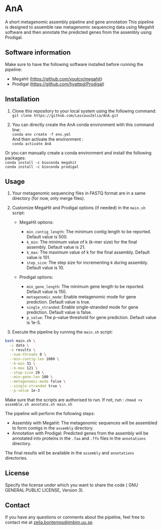 # AnA
A short metagenomic assembly pipeline and gene annotation
This pipeline is designed to assemble raw metagenomic sequencing data using Megahit software and then annotate the predicted genes from the assembly using Prodigal.  

## Software information
Make sure to have the following software installed before running the pipeline:
- Megahit (https://github.com/voutcn/megahit)
- Prodigal (https://github.com/hyattpd/Prodigal)

## Installation
1. Clone this repository to your local system using the following command:
   `git clone https://github.com/LascauxZelia/AnA.git`
   
2. You can directly create the AnA conda environment with this command line:  
`conda env create -f env.yml`  
And then activate the environment :  
`conda activate AnA`  

Or you can manually create a conda environment and install the following packages:  
`conda install -c bioconda megahit`  
`conda install -c bioconda prodigal`

## Usage
1. Your metagenomic sequencing files in FASTQ format are in a same directory (for now, only merge files).
2. Customize MegaHit and Prodigal options (if needed) in the `main.sh` script:

   - MegaHit options:
     - `min_contig_length`: The minimum contig length to be reported. Default value is 500.
     - `k_min`: The minimum value of k (k-mer size) for the final assembly. Default value is 21.
     - `k_max`: The maximum value of k for the final assembly. Default value is 101.
     - `step_size`: The step size for incrementing k during assembly. Default value is 10.

   - Prodigal options:
     - `min_gene_length`: The minimum gene length to be reported. Default value is 150.
     - `metagenomic_mode`: Enable metagenomic mode for gene prediction. Default value is true.
     - `single_stranded`: Enable single-stranded mode for gene prediction. Default value is false.
     - `p_value`: The p-value threshold for gene prediction. Default value is 1e-5.  
       
3. Execute the pipeline by running the `main.sh` script:

```bash
bash main.sh \
  -i data \
  -o results \
  --num-threads 8 \
  --min-contig-len 1000 \
  --k-min 31 \
  --k-max 121 \
  --step-size 20 \
  --min-gene-len 100 \
  --metagenomic-mode false \
  --single-stranded true \
  --p-value 1e-3
```

Make sure that the scripts are authorised to run. If not, run : `chmod +x assemble.sh annotate.sh main.sh`  

The pipeline will perform the following steps:  
- Assembly with Megahit: The metagenomic sequences will be assembled to form contigs in the `assembly` directory.
- Annotation with Prodigal: Predicted genes from the assembly will be annotated into proteins in the `.faa` and `.ffn` files in the `annotations` directory.

The final results will be available in the `assembly` and `annotations` directories.

## License

Specify the license under which you want to share the code ( GNU GENERAL PUBLIC LICENSE, Version 3).

## Contact

If you have any questions or comments about the pipeline, feel free to contact me at [zelia.bontemps@imbim.uu.se](mailto:zelia.bontemps@imbim.uu.se).
